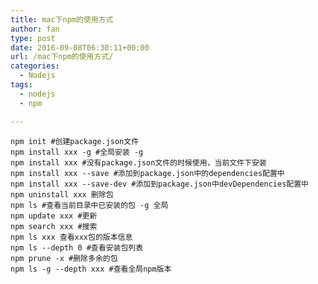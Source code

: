 ```yaml
---
title: mac下npm的使用方式
author: fan
type: post
date: 2016-09-08T06:30:11+00:00
url: /mac下npm的使用方式/
categories:
  - Nodejs
tags:
  - nodejs
  - npm

---
```

    npm init #创建package.json文件
    npm install xxx -g #全局安装 -g
    npm install xxx #没有package.json文件的时候使用，当前文件下安装
    npm install xxx --save #添加到package.json中的dependencies配置中
    npm install xxx --save-dev #添加到package.json中devDependencies配置中
    npm uninstall xxx 删除包
    npm ls #查看当前目录中已安装的包 -g 全局
    npm update xxx #更新
    npm search xxx #搜索
    npm ls xxx 查看xxx包的版本信息
    npm ls --depth 0 #查看安装包列表
    npm prune -x #删除多余的包
    npm ls -g --depth xxx #查看全局npm版本